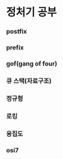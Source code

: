 # 정처기 공부

### postfix

### prefix

### gof(gang of four)

### 큐 스택(자료구조)

### 정규형

### 로킹

### 응집도

### osi7